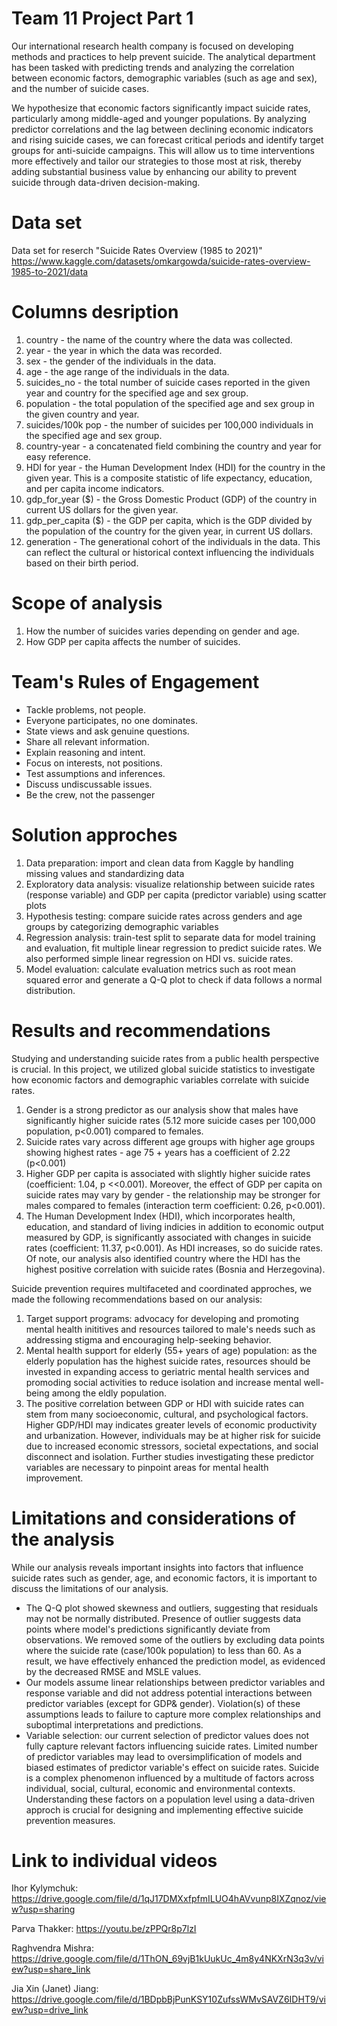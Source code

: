 # Team 11 Project Part 1
Our international research health company is focused on developing methods and practices to help prevent suicide. The analytical department has been tasked with predicting trends and analyzing the correlation between economic factors, demographic variables (such as age and sex), and the number of suicide cases.

We hypothesize that economic factors significantly impact suicide rates, particularly among middle-aged and younger populations. By analyzing predictor correlations and the lag between declining economic indicators and rising suicide cases, we can forecast critical periods and identify target groups for anti-suicide campaigns. This will allow us to time interventions more effectively and tailor our strategies to those most at risk, thereby adding substantial business value by enhancing our ability to prevent suicide through data-driven decision-making.


# Data set
Data set for reserch "Suicide Rates Overview (1985 to 2021)"
https://www.kaggle.com/datasets/omkargowda/suicide-rates-overview-1985-to-2021/data
# Columns desription
1. country - the name of the country where the data was collected.
2. year - the year in which the data was recorded.
3. sex - the gender of the individuals in the data.
4. age - the age range of the individuals in the data.
5. suicides_no - the total number of suicide cases reported in the given year and country for the specified age and sex group.
6. population - the total population of the specified age and sex group in the given country and year.
7. suicides/100k pop - the number of suicides per 100,000 individuals in the specified age and sex group.
8. country-year - a concatenated field combining the country and year for easy reference.
9. HDI for year - the Human Development Index (HDI) for the country in the given year. This is a composite statistic of life expectancy, education, and per capita income indicators.
10. gdp_for_year ($) - the Gross Domestic Product (GDP) of the country in current US dollars for the given year.
11. gdp_per_capita ($) - the GDP per capita, which is the GDP divided by the population of the country for the given year, in current US dollars.
12. generation - The generational cohort of the individuals in the data. This can reflect the cultural or historical context influencing the individuals based on their birth period.

# Scope of analysis
1. How the number of suicides varies depending on gender and age.
2. How GDP per capita affects the number of suicides.

# Team's Rules of Engagement
* Tackle problems, not people.
* Everyone participates, no one dominates.
* State views and ask genuine questions. 
* Share all relevant information.
* Explain reasoning and intent.
* Focus on interests, not positions. 
* Test assumptions and inferences. 
* Discuss undiscussable issues. 
* Be the crew, not the passenger

# Solution approches  
1. Data preparation: import and clean data from Kaggle by handling missing values and standardizing data
2. Exploratory data analysis: visualize relationship between suicide rates (response variable) and GDP per capita (predictor variable) using scatter plots 
3. Hypothesis testing: compare suicide rates across genders and age groups by categorizing demographic variables
4. Regression analysis: train-test split to separate data for model training and evaluation, fit multiple linear regression to predict suicide rates. We also performed simple linear regression on HDI vs. suicide rates. 
5. Model evaluation: calculate evaluation metrics such as root mean squared error and generate a Q-Q plot to check if data follows a normal distribution. 

# Results and recommendations
Studying and understanding suicide rates from a public health perspective is crucial. In this project, we utilized global suicide statistics to investigate how economic factors and demographic variables correlate with suicide rates.

1. Gender is a strong predictor as our analysis show that males have significantly higher suicide rates (5.12 more suicide cases per 100,000 population, p<0.001) compared to females. 
2. Suicide rates vary across different age groups with higher age groups showing highest rates - age 75 + years has a coefficient of 2.22 (p<0.001) 
3. Higher GDP per capita is associated with slightly higher suicide rates (coefficient: 1.04, p <<0.001). Moreover, the effect of GDP per capita on suicide rates may vary by gender - the relationship may be stronger for males compared to females (interaction term coefficient: 0.26, p<0.001). 
4. The Human Development Index (HDI), which incorporates health, education, and standard of living indicies in addition to economic output measured by GDP, is significantly associated with changes in suicide rates (coefficient: 11.37, p<0.001). As HDI increases, so do suicide rates. Of note, our analysis also identified country where the HDI has the highest positive correlation with suicide rates (Bosnia and Herzegovina). 

Suicide prevention requires multifaceted and coordinated approches, we made the following recommendations based on our analysis:
1. Target support programs: advocacy for developing and promoting mental health inititives and resources tailored to male's needs such as addressing stigma and encouraging help-seeking behavior. 
2. Mental health support for elderly (55+ years of age) population: as the elderly population has the highest suicide rates, resources should be invested in expanding access to geriatric mental health services and promoding social activities to reduce isolation and increase mental well-being among the eldly population. 
3. The positive correlation between GDP or HDI with suicide rates can stem from many socioeconomic, cultural, and psychological factors. Higher GDP/HDI may indicates greater levels of economic productivity and urbanization. However, individuals may be at higher risk for suicide due to increased economic stressors,  societal expectations, and social disconnect and isolation. Further studies investigating these predictor variables are necessary to pinpoint areas for mental health improvement.


# Limitations and considerations of the analysis
While our analysis reveals important insights into factors that influence suicide rates such as gender, age, and economic factors, it is important to discuss the limitations of our analysis. 

* The Q-Q plot showed skewness and outliers, suggesting that residuals may not be normally distributed. Presence of outlier suggests data points where model's predictions significantly deviate from observations. We removed some of the outliers by excluding data points where the suicide rate (case/100k population) to less than 60. As a result, we have effectively enhanced the prediction model, as evidenced by the decreased RMSE and MSLE values. 
* Our models assume linear relationships between predictor variables and response variable and did not address potential interactions between predictor variables (except for GDP& gender). Violation(s) of these assumptions leads to failure to capture more complex relationships and suboptimal interpretations and predictions. 
* Variable selection: our current selection of predictor values does not fully capture relevant factors influencing suicide rates.  Limited number of predictor variables may lead to oversimplification of models and biased estimates of predictor variable's effect on suicide rates. Suicide is a complex phenomenon influenced by a multitude of factors across individual, social, cultural, economic and environmental contexts. Understanding these factors on a population level using a data-driven approch is crucial for designing and implementing effective suicide prevention measures. 

# Link to individual videos
Ihor Kylymchuk: https://drive.google.com/file/d/1qJ17DMXxfpfmILUO4hAVvunp8IXZqnoz/view?usp=sharing

Parva Thakker: https://youtu.be/zPPQr8p7lzI

Raghvendra Mishra: https://drive.google.com/file/d/1ThON_69vjB1kUukUc_4m8y4NKXrN3q3v/view?usp=share_link

Jia Xin (Janet) Jiang: https://drive.google.com/file/d/1BDpbBjPunKSY10ZufssWMvSAVZ6IDHT9/view?usp=drive_link
